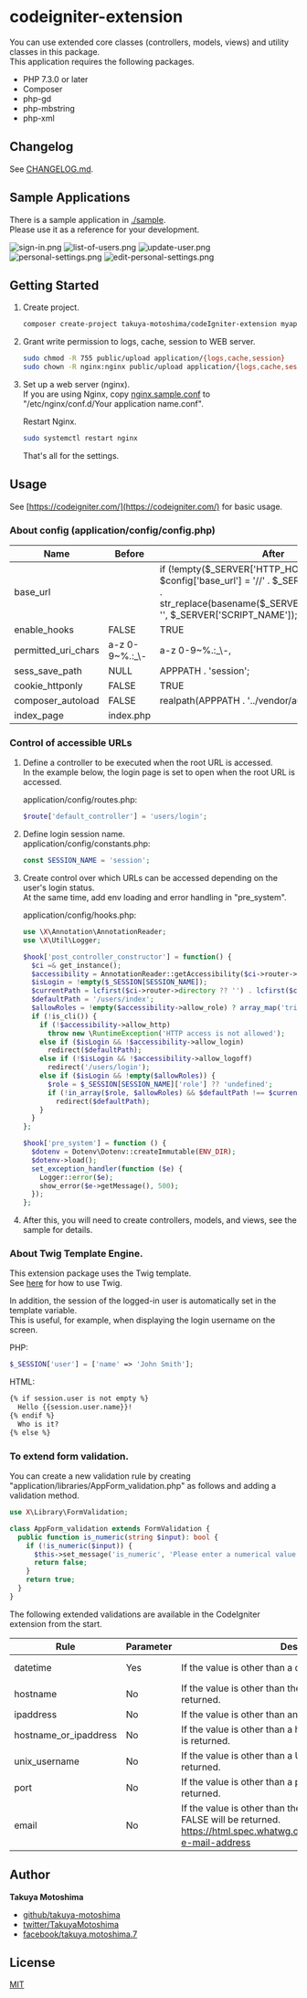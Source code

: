 # codeigniter-extension
You can use extended core classes (controllers, models, views) and utility classes in this package.  
This application requires the following packages.  
* PHP 7.3.0 or later
* Composer
* php-gd
* php-mbstring
* php-xml

## Changelog
See [CHANGELOG.md](./CHANGELOG.md).

## Sample Applications
There is a sample application in [./sample](./sample).  
Please use it as a reference for your development.

![sign-in.png](https://raw.githubusercontent.com/takuya-motoshima/codeigniter-extension/master/screencaps/sign-in.png)
![list-of-users.png](https://raw.githubusercontent.com/takuya-motoshima/codeigniter-extension/master/screencaps/list-of-users.png)
![update-user.png](https://raw.githubusercontent.com/takuya-motoshima/codeigniter-extension/master/screencaps/update-user.png)
![personal-settings.png](https://raw.githubusercontent.com/takuya-motoshima/codeigniter-extension/master/screencaps/personal-settings.png)
![edit-personal-settings.png](https://raw.githubusercontent.com/takuya-motoshima/codeigniter-extension/master/screencaps/edit-personal-settings.png)

## Getting Started
1. Create project.  
    ```sh
    composer create-project takuya-motoshima/codeIgniter-extension myapp
    ```
1. Grant write permission to logs, cache, session to WEB server.  
    ```sh
    sudo chmod -R 755 public/upload application/{logs,cache,session}
    sudo chown -R nginx:nginx public/upload application/{logs,cache,session}
    ```
1. Set up a web server (nginx).  
    If you are using Nginx, copy [nginx.sample.conf](./nginx.sample.conf) to "/etc/nginx/conf.d/Your application name.conf".  

    Restart Nginx.  
    ```sh
    sudo systemctl restart nginx
    ```
    That's all for the settings.

## Usage
See [https://codeigniter.com/](https://codeigniter.com/) for basic usage.  

### About config (application/config/config.php)
<table>
  <thead>
    <tr>
      <th>Name</th>
      <th>Before</th>
      <th>After</th>
    </tr>
  </thead>
  <tbody>
    <tr>
      <td>base_url</td>
      <td></td>
      <td>if (!empty($_SERVER['HTTP_HOST'])) $config['base_url'] = '//' . $_SERVER['HTTP_HOST'] . str_replace(basename($_SERVER['SCRIPT_NAME']), '', $_SERVER['SCRIPT_NAME']);</td>
    </tr>
    <tr>
      <td>enable_hooks</td>
      <td>FALSE</td>
      <td>TRUE</td>
    </tr>
    <tr>
      <td>permitted_uri_chars</td>
      <td>a-z 0-9~%.:_\-</td>
      <td>a-z 0-9~%.:_\-,</td>
    </tr>
    <tr>
      <td>sess_save_path</td>
      <td>NULL</td>
      <td>APPPATH . 'session';</td>
    </tr>
    <tr>
      <td>cookie_httponly</td>
      <td>FALSE</td>
      <td>TRUE</td>
    </tr>
    <tr>
      <td>composer_autoload</td>
      <td>FALSE</td>
      <td>realpath(APPPATH . '../vendor/autoload.php');</td>
    </tr>
    <tr>
      <td>index_page</td>
      <td>index.php</td>
      <td></td>
    </tr>
  </tbody>
</table>

### Control of accessible URLs
1. Define a controller to be executed when the root URL is accessed.  
    In the example below, the login page is set to open when the root URL is accessed.  

    application/config/routes.php:
    ```php
    $route['default_controller'] = 'users/login';
    ```
1. Define login session name.  
    application/config/constants.php:
    ```php
    const SESSION_NAME = 'session';
    ```
1. Create control over which URLs can be accessed depending on the user's login status.  
    At the same time, add env loading and error handling in "pre_system".  

    application/config/hooks.php:
    ```php
    use \X\Annotation\AnnotationReader;
    use \X\Util\Logger;

    $hook['post_controller_constructor'] = function() {
      $ci =& get_instance();
      $accessibility = AnnotationReader::getAccessibility($ci->router->class, $ci->router->method);
      $isLogin = !empty($_SESSION[SESSION_NAME]);
      $currentPath = lcfirst($ci->router->directory ?? '') . lcfirst($ci->router->class) . '/' . $ci->router->method;
      $defaultPath = '/users/index';
      $allowRoles = !empty($accessibility->allow_role) ? array_map('trim', explode(',', $accessibility->allow_role)) : null;
      if (!is_cli()) {
        if (!$accessibility->allow_http)
          throw new \RuntimeException('HTTP access is not allowed');
        else if ($isLogin && !$accessibility->allow_login)
          redirect($defaultPath);
        else if (!$isLogin && !$accessibility->allow_logoff)
          redirect('/users/login');
        else if ($isLogin && !empty($allowRoles)) {
          $role = $_SESSION[SESSION_NAME]['role'] ?? 'undefined';
          if (!in_array($role, $allowRoles) && $defaultPath !== $currentPath)
            redirect($defaultPath);
        }
      }
    };

    $hook['pre_system'] = function () {
      $dotenv = Dotenv\Dotenv::createImmutable(ENV_DIR);
      $dotenv->load();
      set_exception_handler(function ($e) {
        Logger::error($e);
        show_error($e->getMessage(), 500);
      });
    };
    ```
1. After this, you will need to create controllers, models, and views, see the sample for details.  

### About Twig Template Engine.
This extension package uses the Twig template.  
See [here](https://twig.symfony.com/doc/3.x/) for how to use Twig.  

In addition, the session of the logged-in user is automatically set in the template variable.  
This is useful, for example, when displaying the login username on the screen. 

PHP: 
```php
$_SESSION['user'] = ['name' => 'John Smith'];
```

HTML: 
```html
{% if session.user is not empty %}
  Hello {{session.user.name}}!
{% endif %}
  Who is it?
{% else %}
```

### To extend form validation.
You can create a new validation rule by creating "application/libraries/AppForm_validation.php" as follows and adding a validation method.
```php
use X\Library\FormValidation;

class AppForm_validation extends FormValidation {
  public function is_numeric(string $input): bool {
    if (!is_numeric($input)) {
      $this->set_message('is_numeric', 'Please enter a numerical value');
      return false;
    }
    return true;
  }
}
```

The following extended validations are available in the CodeIgniter extension from the start.  
<table>
  <thead>
    <tr>
      <th>Rule</th>
      <th>Parameter</th>
      <th>Description</th>
      <th>Example</th>
    </tr>
  </thead>
  <tbody>
    <tr>
      <td>datetime</td>
      <td>Yes</td>
      <td>If the value is other than a date, FALSE is returned..</td>
      <td>datetime[Y-m-d H:i:s]</td>
    </tr>
    <tr>
      <td>hostname</td>
      <td>No</td>
      <td>If the value is other than the host name, FALSE is returned.</td>
      <td></td>
    </tr>
    <tr>
      <td>ipaddress</td>
      <td>No</td>
      <td>If the value is other than an IP address, FALSE is returned.</td>
      <td></td>
    </tr>
    <tr>
      <td>hostname_or_ipaddress</td>
      <td>No</td>
      <td>If the value is other than a host name or IP address, FALSE is returned.</td>
      <td></td>
    </tr>
    <tr>
      <td>unix_username</td>
      <td>No</td>
      <td>If the value is other than a Unix username, FALSE is returned.</td>
      <td></td>
    </tr>
    <tr>
      <td>port</td>
      <td>No</td>
      <td>If the value is other than a port number, FALSE is returned.</td>
      <td></td>
    </tr>
    <tr>
      <td>email</td>
      <td>No</td>
      <td>If the value is other than the email suggested in HTML5, FALSE will be returned.<br><a href="https://html.spec.whatwg.org/multipage/input.html#valid-e-mail-address">https://html.spec.whatwg.org/multipage/input.html#valid-e-mail-address</a></td>
      <td></td>
    </tr>
  </tbody>
</table>

## Author
**Takuya Motoshima**

* [github/takuya-motoshima](https://github.com/takuya-motoshima)
* [twitter/TakuyaMotoshima](https://twitter.com/TakuyaMotoshima)
* [facebook/takuya.motoshima.7](https://www.facebook.com/takuya.motoshima.7)

## License
[MIT](LICENSE)
